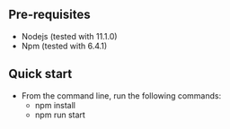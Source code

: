 ## Pre-requisites 
* Nodejs (tested with 11.1.0)
* Npm (tested with 6.4.1)

## Quick start
* From the command line, run the following commands:
  * npm install
  * npm run start
